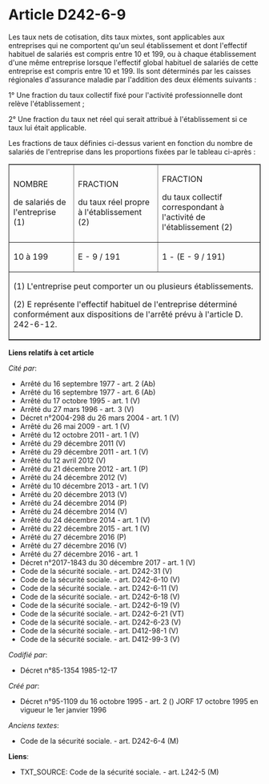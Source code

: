# Article D242-6-9

Les taux nets de cotisation, dits taux mixtes, sont applicables aux entreprises qui ne comportent qu'un seul établissement et
dont l'effectif habituel de salariés est compris entre 10 et 199, ou à chaque établissement d'une même entreprise lorsque
l'effectif global habituel de salariés de cette entreprise est compris entre 10 et 199. Ils sont déterminés par les caisses
régionales d'assurance maladie par l'addition des deux éléments suivants :

1° Une fraction du taux collectif fixé pour l'activité professionnelle dont relève l'établissement ;

2° Une fraction du taux net réel qui serait attribué à l'établissement si ce taux lui était applicable.

Les fractions de taux définies ci-dessus varient en fonction du nombre de salariés de l'entreprise dans les proportions
fixées par le tableau ci-après :

<table width="605" border="1" align="center" cellpadding="0" cellspacing="0">
  <tbody>
    <tr>
      <td>

NOMBRE

de salariés de l'entreprise (1)

</td>
      <td>

FRACTION

du taux réel propre à l'établissement (2)

</td>
      <td>

FRACTION

du taux collectif correspondant à l'activité de l'établissement (2)

</td>
    </tr>
    <tr>
      <td>

10 à 199

</td>
      <td>

E - 9 / 191

</td>
      <td>

1 - (E - 9 / 191)

</td>
    </tr>
    <tr>
      <td colspan="3" valign="top">

(1) L'entreprise peut comporter un ou plusieurs établissements.

(2) E représente l'effectif habituel de l'entreprise déterminé conformément aux dispositions de l'arrêté prévu à l'article D.
242-6-12.

</td>
    </tr>
  </tbody>
</table>

**Liens relatifs à cet article**

_Cité par_:

  - Arrêté du 16 septembre 1977 - art. 2 (Ab)
  - Arrêté du 16 septembre 1977 - art. 6 (Ab)
  - Arrêté du 17 octobre 1995 - art. 1 (V)
  - Arrêté du 27 mars 1996 - art. 3 (V)
  - Décret n°2004-298 du 26 mars 2004 - art. 1 (V)
  - Arrêté du 26 mai 2009 - art. 1 (V)
  - Arrêté du 12 octobre 2011 - art. 1 (V)
  - Arrêté du 29 décembre 2011 (V)
  - Arrêté du 29 décembre 2011 - art. 1 (V)
  - Arrêté du 12 avril 2012 (V)
  - Arrêté du 21 décembre 2012 - art. 1 (P)
  - Arrêté du 24 décembre 2012 (V)
  - Arrêté du 10 décembre 2013 - art. 1 (V)
  - Arrêté du 20 décembre 2013 (V)
  - Arrêté du 24 décembre 2014 (P)
  - Arrêté du 24 décembre 2014 (V)
  - Arrêté du 24 décembre 2014 - art. 1 (V)
  - Arrêté du 22 décembre 2015 - art. 1 (V)
  - Arrêté du 27 décembre 2016 (P)
  - Arrêté du 27 décembre 2016 (V)
  - Arrêté du 27 décembre 2016 - art. 1
  - Décret n°2017-1843 du 30 décembre 2017 - art. 1 (V)
  - Code de la sécurité sociale. - art. D242-31 (V)
  - Code de la sécurité sociale. - art. D242-6-10 (V)
  - Code de la sécurité sociale. - art. D242-6-11 (V)
  - Code de la sécurité sociale. - art. D242-6-18 (V)
  - Code de la sécurité sociale. - art. D242-6-19 (V)
  - Code de la sécurité sociale. - art. D242-6-21 (VT)
  - Code de la sécurité sociale. - art. D242-6-23 (V)
  - Code de la sécurité sociale. - art. D412-98-1 (V)
  - Code de la sécurité sociale. - art. D412-99-3 (V)

_Codifié par_:

  - Décret n°85-1354 1985-12-17

_Créé par_:

  - Décret n°95-1109 du 16 octobre 1995 - art. 2 () JORF 17 octobre 1995 en vigueur le 1er janvier 1996

_Anciens textes_:

  - Code de la sécurité sociale. - art. D242-6-4 (M)

**Liens**:

  - TXT_SOURCE: Code de la sécurité sociale. - art. L242-5 (M)
